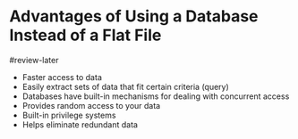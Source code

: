 

# Advantages of Using a Database Instead of a Flat File
#review-later 


- Faster access to data
- Easily extract sets of data that fit certain criteria (query)
- Databases have built-in mechanisms for dealing with concurrent access
- Provides random access to your data
- Built-in privilege systems
- Helps eliminate redundant data
